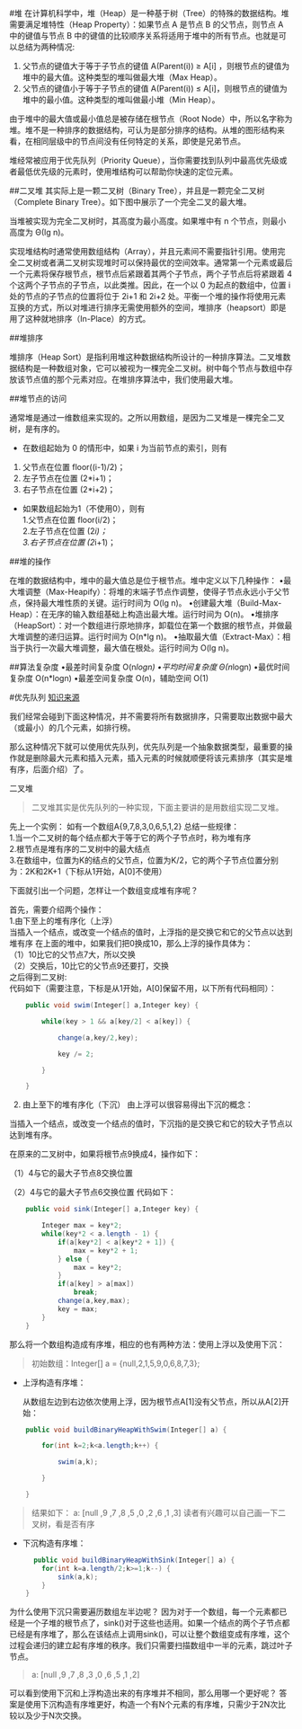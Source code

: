 ﻿#堆
在计算机科学中，堆（Heap）是一种基于树（Tree）的特殊的数据结构。堆需要满足堆特性（Heap Property）：如果节点 A 是节点 B 的父节点，则节点 A 中的键值与节点 B 中的键值的比较顺序关系将适用于堆中的所有节点。也就是可以总结为两种情况:  
1. 父节点的键值大于等于子节点的键值 A(Parent(i)) ≥ A[i] ，则根节点的键值为堆中的最大值。这种类型的堆叫做最大堆（Max Heap）。  
2. 父节点的键值小于等于子节点的键值 A(Parent(i)) ≤ A[i]，则根节点的键值为堆中的最小值。这种类型的堆叫做最小堆（Min Heap）。

由于堆中的最大值或最小值总是被存储在根节点（Root Node）中，所以名字称为堆。堆不是一种排序的数据结构，可认为是部分排序的结构。从堆的图形结构来看，在相同层级中的节点间没有任何特定的关系，即使是兄弟节点。

堆经常被应用于优先队列（Priority Queue），当你需要找到队列中最高优先级或者最低优先级的元素时，使用堆结构可以帮助你快速的定位元素。

##二叉堆
其实际上是一颗二叉树（Binary Tree），并且是一颗完全二叉树（Complete Binary Tree）。如下图中展示了一个完全二叉的最大堆。

当堆被实现为完全二叉树时，其高度为最小高度。如果堆中有 n 个节点，则最小高度为 Θ(lg n)。

实现堆结构时通常使用数组结构（Array），并且元素间不需要指针引用。使用完全二叉树或者满二叉树实现堆时可以保持最优的空间效率。通常第一个元素或最后一个元素将保存根节点，根节点后紧跟着其两个子节点，两个子节点后将紧跟着 4 个这两个子节点的子节点，以此类推。因此，在一个以 0 为起点的数组中，位置 i 处的节点的子节点的位置将位于 2i+1 和 2i+2 处。平衡一个堆的操作将使用元素互换的方式，所以对堆进行排序无需使用额外的空间，堆排序（heapsort）即是用了这种就地排序（In-Place）的方式。

##堆排序

堆排序（Heap Sort）是指利用堆这种数据结构所设计的一种排序算法。二叉堆数据结构是一种数组对象，它可以被视为一棵完全二叉树。树中每个节点与数组中存放该节点值的那个元素对应。在堆排序算法中，我们使用最大堆。

##堆节点的访问

通常堆是通过一维数组来实现的。之所以用数组，是因为二叉堆是一棵完全二叉树，是有序的。  
- 在数组起始为 0 的情形中，如果 i 为当前节点的索引，则有  
1. 父节点在位置 floor((i-1)/2)；  
2. 左子节点在位置 (2*i+1)；  
3. 右子节点在位置 (2*i+2)；  

- 如果数组起始为1（不使用0），则有  
1.父节点在位置 floor(i/2)；  
2.左子节点在位置 (2*i)；  
3.右子节点在位置 (2*i+1)；  

##堆的操作

在堆的数据结构中，堆中的最大值总是位于根节点。堆中定义以下几种操作：
•最大堆调整（Max-Heapify）：将堆的末端子节点作调整，使得子节点永远小于父节点，保持最大堆性质的关键。运行时间为 O(lg n)。
•创建最大堆（Build-Max-Heap）：在无序的输入数组基础上构造出最大堆。运行时间为 O(n)。
•堆排序（HeapSort）：对一个数组进行原地排序，卸载位在第一个数据的根节点，并做最大堆调整的递归运算。运行时间为 O(n*lg n)。
•抽取最大值（Extract-Max）：相当于执行一次最大堆调整，最大值在根处。运行时间为 O(lg n)。

##算法复杂度
•最差时间复杂度 O(n*logn)
•平均时间复杂度 Θ(n*logn)
•最优时间复杂度 O(n*logn)
•最差空间复杂度 O(n)，辅助空间 O(1)

#优先队列 [知识来源](http://www.cnblogs.com/edwinchen/p/4788541.html)

我们经常会碰到下面这种情况，并不需要将所有数据排序，只需要取出数据中最大（或最小）的几个元素，如排行榜。

那么这种情况下就可以使用优先队列，优先队列是一个抽象数据类型，最重要的操作就是删除最大元素和插入元素，插入元素的时候就顺便将该元素排序（其实是堆有序，后面介绍）了。 

二叉堆

> 二叉堆其实是优先队列的一种实现，下面主要讲的是用数组实现二叉堆。

先上一个实例：
如有一个数组A{9,7,8,3,0,6,5,1,2}
总结一些规律：  
1.当一个二叉树的每个结点都大于等于它的两个子节点时，称为堆有序  
2.根节点是堆有序的二叉树中的最大结点  
3.在数组中，位置为K的结点的父节点，位置为K/2，它的两个子节点位置分别为：2K和2K+1（下标从1开始，A[0]不使用）  

下面就引出一个问题，怎样让一个数组变成堆有序呢？ 

首先，需要介绍两个操作：   
1.由下至上的堆有序化（上浮）    
当插入一个结点，或改变一个结点的值时，上浮指的是交换它和它的父节点以达到堆有序 
在上面的堆中，如果我们把0换成10，那么上浮的操作具体为：   
（1）10比它的父节点7大，所以交换   
（2）交换后，10比它的父节点9还要打，交换   
之后得到二叉树:   
代码如下（需要注意，下标是从1开始，A[0]保留不用，以下所有代码相同）： 
```C#
    public void swim(Integer[] a,Integer key) {

        while(key > 1 && a[key/2] < a[key]) {

            change(a,key/2,key);

            key /= 2;

        }

    }
```
 2.  由上至下的堆有序化（下沉）
由上浮可以很容易得出下沉的概念：

当插入一个结点，或改变一个结点的值时，下沉指的是交换它和它的较大子节点以达到堆有序。 

在原来的二叉树中，如果将根节点9换成4，操作如下： 

（1）4与它的最大子节点8交换位置 

（2）4与它的最大子节点6交换位置 
代码如下： 
```C#
    public void sink(Integer[] a,Integer key) {

        Integer max = key*2;
        while(key*2 < a.length - 1) {
            if(a[key*2] < a[key*2 + 1]) {
                max = key*2 + 1;
            } else {
                max = key*2;
            }
            if(a[key] > a[max])
                break;     
            change(a,key,max);
            key = max;
        }
    }
```
那么将一个数组构造成有序堆，相应的也有两种方法：使用上浮以及使用下沉：

> 初始数组：Integer[] a = {null,2,1,5,9,0,6,8,7,3};

- 上浮构造有序堆： 

    从数组左边到右边依次使用上浮，因为根节点A[1]没有父节点，所以从A[2]开始：
```C#
    public void buildBinaryHeapWithSwim(Integer[] a) {

        for(int k=2;k<a.length;k++) {

            swim(a,k);

        }

    }
```
> 结果如下：
	 a: [null ,9 ,7 ,8 ,5 ,0 ,2 ,6 ,1 ,3] 读者有兴趣可以自己画一下二叉树，看是否有序

- 下沉构造有序堆：
```C# 
	  public void buildBinaryHeapWithSink(Integer[] a) {
        for(int k=a.length/2;k>=1;k--) {
            sink(a,k);
        }
    }
```
为什么使用下沉只需要遍历数组左半边呢？
因为对于一个数组，每一个元素都已经是一个子堆的根节点了，sink()对于这些也适用。如果一个结点的两个子节点都已经是有序堆了，那么在该结点上调用sink()，可以让整个数组变成有序堆，这个过程会递归的建立起有序堆的秩序。我们只需要扫描数组中一半的元素，跳过叶子节点。
> a: [null ,9 ,7 ,8 ,3 ,0 ,6 ,5 ,1 ,2]  

可以看到使用下沉和上浮构造出来的有序堆并不相同，那么用哪一个更好呢？
答案是使用下沉构造有序堆更好，构造一个有N个元素的有序堆，只需少于2N次比较以及少于N次交换。 
